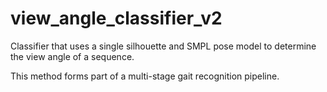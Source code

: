 # view_angle_classifier_v2

Classifier that uses a single silhouette and SMPL pose model to determine the view angle of a sequence.

This method forms part of a multi-stage gait recognition pipeline.




